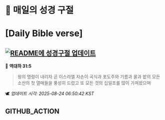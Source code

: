 # 🙏 매일의 성경 구절
# [Daily Bible verse]
## [![README에 성경구절 업데이트](https://github.com/DONGSUKA/first_test/actions/workflows/update-readme-bible.yml/badge.svg)](https://github.com/DONGSUKA/first_test/actions/workflows/update-readme-bible.yml)
<!-- START_BIBLE_VERSE -->
📖 **역대하 31:5**
> 왕의 명령이 내리자 곧 이스라엘 자손이 곡식과 포도주와 기름과 꿀과 밭의 모든 소산의 첫 열매들을 풍성히 드렸고 또 모든 것의 십일조를 많이 가져왔으며

🕊️ _업데이트 시각: 2025-08-24 06:50:42 KST_
  <!-- END_BIBLE_VERSE -->
## GITHUB_ACTION
